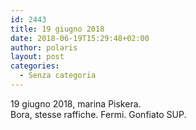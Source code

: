 ```yaml
---
id: 2443
title: 19 giugno 2018
date: 2018-06-19T15:29:48+02:00
author: polaris
layout: post
categories:
  - Senza categoria
---
```

19 giugno 2018, marina Piskera.  
Bora, stesse raffiche. Fermi. Gonfiato SUP.

&nbsp;